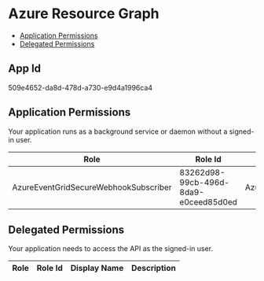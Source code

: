 # Azure Resource Graph
- [Application Permissions](#application-permissions)
- [Delegated Permissions](#delegated-permissions)

## App Id
509e4652-da8d-478d-a730-e9d4a1996ca4

## Application Permissions
Your application runs as a background service or daemon without a signed-in user.

| Role | Role Id | Display Name | Description |
|---|---|---|---|
| AzureEventGridSecureWebhookSubscriber | 83262d98-99cb-496d-8da9-e0ceed85d0ed | AzureEventGridSecureWebhookSubscriber | Azure Event Grid Role |

## Delegated Permissions
Your application needs to access the API as the signed-in user. 

| Role | Role Id | Display Name | Description |
|---|---|---|---|

